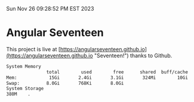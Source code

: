 Sun Nov 26 09:28:52 PM EST 2023

# Angular Seventeen


This project is live at [https://angularseventeen.github.io](https://angularseventeen.github.io "Seventeen!") thanks to Github.

```bash
System Memory
               total        used        free      shared  buff/cache   available
Mem:            15Gi       2.4Gi       3.1Gi       324Mi        10Gi        12Gi
Swap:          8.0Gi       768Ki       8.0Gi
System Storage
380M	.
```
```bash
